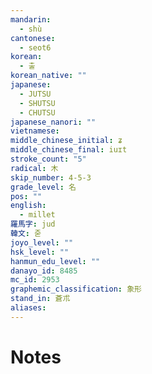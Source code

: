 ```yaml
---
mandarin:
  - shù
cantonese:
  - seot6
korean:
  - 출
korean_native: ""
japanese:
  - JUTSU
  - SHUTSU
  - CHUTSU
japanese_nanori: ""
vietnamese:
middle_chinese_initial: ʑ
middle_chinese_final: iuɪt
stroke_count: "5"
radical: 木
skip_number: 4-5-3
grade_level: 名
pos: ""
english:
  - millet
羅馬字: jud
韓文: 줃
joyo_level: ""
hsk_level: ""
hanmun_edu_level: ""
danayo_id: 8485
mc_id: 2953
graphemic_classification: 象形
stand_in: 蒼朮
aliases:
---
```


# Notes
